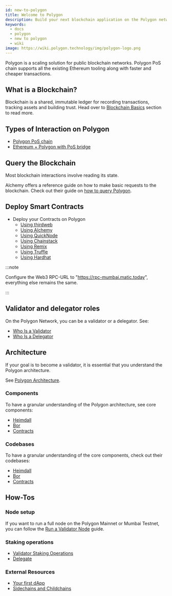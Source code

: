 ```yaml
---
id: new-to-polygon
title: Welcome to Polygon
description: Build your next blockchain application on the Polygon network.
keywords:
  - docs
  - polygon
  - new to polygon
  - wiki
image: https://wiki.polygon.technology/img/polygon-logo.png
---
```


Polygon is a scaling solution for public blockchain networks. Polygon PoS chain supports all the existing Ethereum tooling along with faster and cheaper transactions.

## What is a Blockchain?

Blockchain is a shared, immutable ledger for recording transactions, tracking assets and building trust. Head over to [Blockchain Basics](blockchain-basics/basics-blockchain.md) section to read more.

## Types of Interaction on Polygon

- [Polygon PoS chain](/develop/getting-started.md)
- [Ethereum + Polygon with PoS bridge](/develop/ethereum-polygon/pos/getting-started.md)

## Query the Blockchain

Most blockchain interactions involve reading its state.

Alchemy offers a reference guide on how to make basic requests to the blockchain. Check out their guide on [how to query Polygon](https://docs.alchemy.com/reference/polygon-sdk-examples).

## Deploy Smart Contracts

- Deploy your Contracts on Polygon
  - [Using thirdweb](/develop/thirdweb.md)
  - [Using Alchemy](/develop/alchemy.md)
  - [Using QuickNode](/develop/quicknode.md)
  - [Using Chainstack](/develop/chainstack.md)
  - [Using Remix](/develop/remix.md)
  - [Using Truffle](/develop/truffle.md)
  - [Using Hardhat](/develop/hardhat.md)

:::note

Configure the Web3 RPC-URL to "https://rpc-mumbai.matic.today", everything else remains the same.

:::

## Validator and delegator roles

On the Polygon Network, you can be a validator or a delegator. See:

- [Who Is a Validator](/maintain/polygon-basics/who-is-validator.md)
- [Who Is a Delegator](/maintain/polygon-basics/who-is-delegator.md)

## Architecture

If your goal is to become a validator, it is essential that you understand the Polygon architecture.

See [Polygon Architecture](/maintain/validator/architecture.md).

### Components

To have a granular understanding of the Polygon architecture, see core components:

- [Heimdall](/pos/heimdall/overview.md)
- [Bor](/pos/bor/overview.md)
- [Contracts](/pos/contracts/stakingmanager.md)

### Codebases

To have a granular understanding of the core components, check out their codebases:

- [Heimdall](https://github.com/maticnetwork/heimdall)
- [Bor](https://github.com/maticnetwork/bor)
- [Contracts](https://github.com/maticnetwork/contracts)

## How-Tos

### Node setup

If you want to run a full node on the Polygon Mainnet or Mumbai Testnet, you can follow the
[Run a Validator Node](/maintain/validate/run-validator.md) guide.

### Staking operations

- [Validator Staking Operations](/docs/maintain/validate/validator-staking-operations)
- [Delegate](/docs/maintain/delegate/delegate)

### External Resources

- [Your first dApp](https://www.youtube.com/watch?v=rzvk2kdjr2I)
- [Sidechains and Childchains](https://hackernoon.com/what-are-sidechains-and-childchains-7202cc9e5994)
